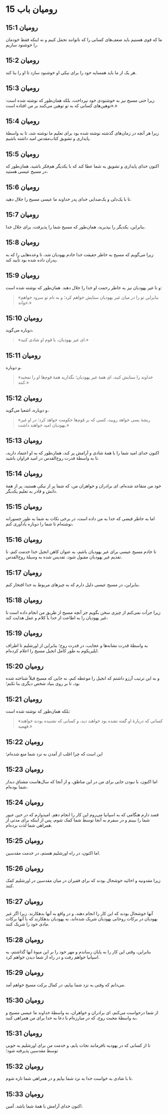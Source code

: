 # رومیان باب 15

## رومیان 15:1

ما که قوی هستیم باید ضعف‌های کسانی را که ناتوانند تحمل کنیم و نه اینکه فقط خودمان را خوشنود سازیم.

## رومیان 15:2

هر یک از ما باید همسایه خود را برای نیکی او خوشنود سازد تا او را بنا کند.

## رومیان 15:3

زیرا حتی مسیح نیز به خوشنودی خود نپرداخت، بلکه همان‌طور که نوشته شده است: «توهین‌های کسانی که به تو توهین می‌کنند بر من افتاده است.»

## رومیان 15:4

زیرا هر آنچه در زمان‌های گذشته نوشته شده بود برای تعلیم ما نوشته شد، تا به واسطهٔ پایداری و تشویق کتاب‌مقدس امید داشته باشیم.

## رومیان 15:5

اکنون خدای پایداری و تشویق به شما عطا کند که با یکدیگر هم‌فکر باشید، همان‌طور که در مسیح عیسی هستید،

## رومیان 15:6

تا با یک‌دلی و یک‌صدایی خدای پدر خداوند ما عیسی مسیح را جلال دهید.

## رومیان 15:7

بنابراین، یکدیگر را بپذیرید، همان‌طور که مسیح شما را پذیرفت، برای جلال خدا.

## رومیان 15:8

زیرا می‌گویم که مسیح به خاطر حقیقت خدا خادم یهودیان شد، تا وعده‌هایی را که به پدران داده شده بود تأیید کند،

## رومیان 15:9

و تا غیر یهودیان نیز به خاطر رحمت او خدا را جلال دهند. همان‌طور که نوشته شده است:

> «بنابراین تو را در میان غیر یهودیان ستایش خواهم کرد؛
> و به نام تو سرود خواهم خواند.»

## رومیان 15:10

دوباره می‌گوید،

> «ای غیر یهودیان، با قوم او شادی کنید.»

## رومیان 15:11

و دوباره،

> «خداوند را ستایش کنید، ای همهٔ غیر یهودیان؛ بگذارید همهٔ قوم‌ها او را تمجید کنند.»

## رومیان 15:12

و دوباره، اشعیا می‌گوید،

> «ریشهٔ یسی خواهد رویید،
> کسی که بر قوم‌ها حکومت خواهد کرد؛
> در او غیر یهودیان امید خواهند داشت.»

## رومیان 15:13

اکنون خدای امید شما را با همهٔ شادی و آرامش پر کند، همان‌طور که به او اعتماد دارید، تا به واسطهٔ قدرت روح‌القدس در امید فراوان باشید.

## رومیان 15:14

خود من متقاعد شده‌ام، ای برادران و خواهران من، که شما پر از نیکی هستید، پر از همهٔ دانش و قادر به تعلیم یکدیگر.

## رومیان 15:15

اما به خاطر فیضی که خدا به من داده است، در برخی نکات به شما به طور جسورانه نوشته‌ام تا شما را دوباره یادآوری کنم،

## رومیان 15:16

تا خادم مسیح عیسی برای غیر یهودیان باشم، به عنوان کاهن انجیل خدا خدمت کنم، تا تقدیم غیر یهودیان مقبول شود، تقدیس شده به وسیلهٔ روح‌القدس.

## رومیان 15:17

بنابراین، در مسیح عیسی دلیل دارم که به چیزهای مربوط به خدا افتخار کنم.

## رومیان 15:18

زیرا جرأت نمی‌کنم از چیزی سخن بگویم جز آنچه مسیح از طریق من انجام داده است تا غیر یهودیان را به اطاعت از خدا با کلام و عمل هدایت کند،

## رومیان 15:19

به واسطهٔ قدرت نشانه‌ها و عجایب، در قدرت روح؛ بنابراین از اورشلیم تا اطراف ایلیریکوم به طور کامل انجیل مسیح را اعلام کرده‌ام.

## رومیان 15:20

و به این ترتیب آرزو داشتم که انجیل را موعظه کنم، نه جایی که مسیح قبلاً شناخته شده بود، تا بر روی بنیاد شخص دیگری بنا نکنم؛

## رومیان 15:21

بلکه همان‌طور که نوشته شده است:

> «کسانی که دربارهٔ او گفته نشده بود خواهند دید،
> و کسانی که نشنیده بودند خواهند فهمید.»

## رومیان 15:22

این است که چرا اغلب از آمدن به نزد شما منع شده‌ام؛

## رومیان 15:23

اما اکنون، با نبودن جایی برای من در این مناطق، و از آنجا که سال‌هاست مشتاق دیدار شما بوده‌ام،

## رومیان 15:24

قصد دارم هنگامی که به اسپانیا می‌روم این کار را انجام دهم. امیدوارم که در حین عبور شما را ببینم و در سفرم به آنجا توسط شما کمک شوم، پس از اینکه برای مدتی از همراهی شما لذت برده‌ام.

## رومیان 15:25

اما اکنون، در راه اورشلیم هستم، در خدمت مقدسین.

## رومیان 15:26

زیرا مقدونیه و اخائیه خوشحال بودند که برای فقیران در میان مقدسین در اورشلیم کمک کنند.

## رومیان 15:27

آنها خوشحال بودند که این کار را انجام دهند، و در واقع به آنها بدهکارند. زیرا اگر غیر یهودیان در برکات روحانی یهودیان شریک شده‌اند، به یهودیان بدهکارند که با آنها برکات مادی خود را شریک کنند.

## رومیان 15:28

بنابراین، وقتی این کار را به پایان رساندم و مهر خود را بر این میوهٔ آنها گذاشتم، به اسپانیا خواهم رفت و در راه از شما دیدن خواهم کرد.

## رومیان 15:29

می‌دانم که وقتی به نزد شما بیایم، در کمال برکت مسیح خواهم آمد.

## رومیان 15:30

از شما درخواست می‌کنم، ای برادران و خواهران، به واسطهٔ خداوند ما عیسی مسیح و به واسطهٔ محبت روح، که در مبارزه‌ام با دعا به خدا برای من همراهی کنید،

## رومیان 15:31

تا از کسانی که در یهودیه نافرمانند نجات یابم، و خدمت من برای اورشلیم به خوبی توسط مقدسین پذیرفته شود؛

## رومیان 15:32

تا با شادی به خواست خدا به نزد شما بیایم و در همراهی شما تازه شوم.

## رومیان 15:33

اکنون خدای آرامش با همهٔ شما باشد. آمین.
